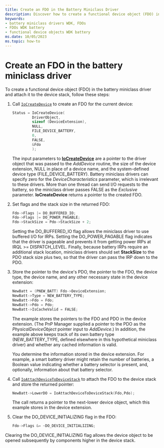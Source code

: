 ```yaml
---
title: Create an FDO in the Battery Miniclass Driver
description: Discover how to create a functional device object (FDO) in the battery miniclass driver and attach it to the device stack.
keywords:
- battery miniclass drivers WDK, FDOs
- FDOs WDK battery
- functional device objects WDK battery
ms.date: 10/05/2023
ms.topic: how-to
---
```


# Create an FDO in the battery miniclass driver

To create a functional device object (FDO) in the battery miniclass driver and attach it to the device stack, follow these steps:

1. Call [`IoCreateDevice`](/windows-hardware/drivers/ddi/wdm/nf-wdm-iocreatedevice) to create an FDO for the current device:

   ```cpp
   Status = IoCreateDevice(
            DriverObject,
            sizeof (DeviceExtension),
            NULL,
            FILE_DEVICE_BATTERY,
            0,
            FALSE,
            &Fdo
            );
   ```

    The input parameters to [**IoCreateDevice**](/windows-hardware/drivers/ddi/wdm/nf-wdm-iocreatedevice) are a pointer to the driver object that was passed to the *AddDevice* routine, the size of the device extension, NULL in place of a device name, and the system-defined device type (FILE\_DEVICE\_BATTERY). Battery miniclass drivers can specify zero for the *DeviceCharacteristics* parameter, which is irrelevant to these drivers. More than one thread can send I/O requests to the battery, so the miniclass driver passes FALSE as the *Exclusive* parameter. **IoCreateDevice** returns a pointer to the created FDO.

1. Set flags and the stack size in the returned FDO:

   ```cpp
   Fdo->Flags |= DO_BUFFERED_IO;
   Fdo->Flags |= DO_POWER_PAGABLE;
   Fdo->StackSize = Pdo->StackSize + 2;
   ```

    Setting the DO\_BUFFERED\_IO flag allows the miniclass driver to use buffered I/O for IRPs. Setting the DO\_POWER\_PAGABLE flag indicates that the driver is pageable and prevents it from getting power IRPs at IRQL &gt;= DISPATCH\_LEVEL. Finally, because battery IRPs require an additional stack location, miniclass drivers should set **StackSize** to the PDO stack size plus two, so that the driver can pass the IRP down to the PDO.

1. Store the pointer to the device's PDO, the pointer to the FDO, the device type, the device name, and any other necessary state in the device extension:

   ```cpp
   NewBatt = (PNEW_BATT) Fdo->DeviceExtension;
   NewBatt->Type = NEW_BATTERY_TYPE;
   NewBatt->Fdo = Fdo;
   NewBatt->Pdo = Pdo;
   NewBatt->IsCacheValid = FALSE;
   ```

    The example stores the pointers to the FDO and PDO in the device extension. (The PnP Manager supplied a pointer to the PDO as the *PhysicalDeviceObject* pointer input to *AddDevice*.) In addition, the example above keeps track of its own battery type (NEW\_BATTERY\_TYPE, defined elsewhere in this hypothetical miniclass driver) and whether any cached information is valid.

    You determine the information stored in the device extension. For example, a smart battery driver might retain the number of batteries, a Boolean value indicating whether a battery selector is present, and, optionally, information about that battery selector.

1. Call [`IoAttachDeviceToDeviceStack`](/windows-hardware/drivers/ddi/wdm/nf-wdm-ioattachdevicetodevicestack) to attach the FDO to the device stack and store the returned pointer:

   ```cpp
   NewBatt->LowerDO = IoAttachDeviceToDeviceStack(Fdo,Pdo);
   ```

   The call returns a pointer to the next-lower device object, which this example stores in the device extension.

1. Clear the DO\_DEVICE\_INITIALIZING flag in the FDO:

   ```cpp
   Fdo->Flags &= ~DO_DEVICE_INITIALIZING;
   ```

Clearing the DO\_DEVICE\_INITIALIZING flag allows the device object to be opened subsequently by components higher in the device stack.
